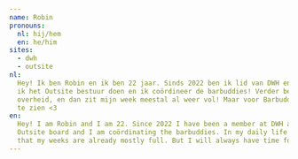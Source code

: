 ```yaml
---
name: Robin
pronouns: 
  nl: hij/hem
  en: he/him
sites:
  - dwh
  - outsite
nl:
  Hey! Ik ben Robin en ik ben 22 jaar. Sinds 2022 ben ik lid van DWH en heb het hier heel erg goed naar mijn zin! Zo ga 
  ik het Outsite bestuur doen en ik coördineer de barbuddies! Verder ben ik in het dagelijk leven een Bioloog bij de 
  overheid, en dan zit mijn week meestal al weer vol! Maar voor Barbuddies maak ik altijd tijd! Ik hoop je snel bij DWH 
  te zien <3
en:
  Hey! I am Robin and I am 22. Since 2022 I have been a member at DWH and it has been so much fun! I am going to be 
  Outsite board and I am coördinating the barbuddies. In my daily life I am a Biologist for the government and after 
  that my weeks are already mostly full. But I will always have time for barbuddies! Hope to see you at DWH soon <3
---
```


